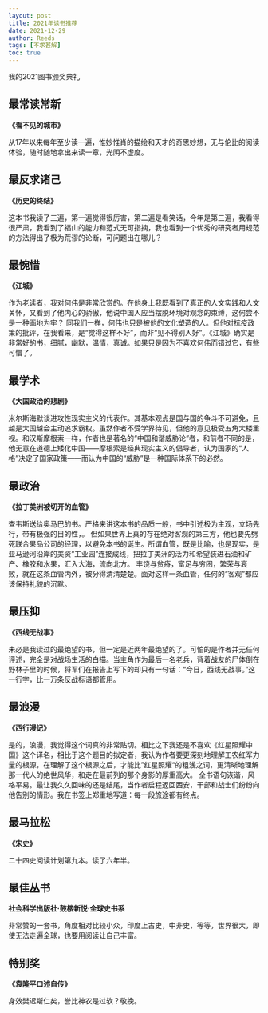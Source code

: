 ```yaml
---
layout: post
title: 2021年读书推荐
date: 2021-12-29
author: Reeds
tags: [不求甚解]
toc: true
---
```


 

我的2021图书颁奖典礼

<!--- more --->

## 最常读常新

**《看不见的城市》** 

从17年以来每年至少读一遍，惟妙惟肖的描绘和天才的奇思妙想，无与伦比的阅读体验，随时随地拿出来读一章，光阴不虚度。 

## 最反求诸己

**《历史的终结》** 

这本书我读了三遍，第一遍觉得很厉害，第二遍是看笑话，今年是第三遍，我看得很严肃，我看到了福山的能力和范式无可指摘，我也看到一个优秀的研究者用规范的方法得出了极为荒谬的论断，可问题出在哪儿？ 

## 最惋惜

**《江城》**

作为老读者，我对何伟是非常欣赏的。在他身上我既看到了真正的人文实践和人文关怀，又看到了他内心的骄傲，他说中国人应当摆脱环境对观念的束缚，这何尝不是一种画地为牢？ 同我们一样，何伟也只是被他的文化塑造的人。但他对抗疫政策的批评，在我看来，是“觉得这样不好”，而非“见不得别人好”。《江城》确实是非常好的书，细腻，幽默，温情，真诚。如果只是因为不喜欢何伟而错过它，有些可惜了。

## 最学术

**《大国政治的悲剧》** 

米尔斯海默谈进攻性现实主义的代表作。其基本观点是国与国的争斗不可避免，且越是大国越会主动追求霸权。虽然作者不受学界待见，但他的意见极受五角大楼重视。和汉斯摩根索一样，作者也是著名的“中国和谐威胁论”者，和前者不同的是，他无意在道德上矮化中国——摩根索是经典现实主义的倡导者，认为国家的“人格”决定了国家政策——而认为中国的“威胁”是一种国际体系下的必然。 

## 最政治

**《拉丁美洲被切开的血管》**

查韦斯送给奥马巴的书。严格来讲这本书的品质一般，书中引述极为主观，立场先行，带有极强的目的性，。 但如果世界上真的存在绝对客观的第三方，他也要先劈死联合果品公司的经理，以避免本书的诞生。所谓血管，既是比喻，也是现实，是亚马逊河沿岸的美资“工业园”连接成线，把拉丁美洲的活力和希望装进石油和矿产、橡胶和水果，汇入大海，流向北方。 丰饶与贫瘠，富足与穷困，繁荣与衰败，就在这条血管内外，被分得清清楚楚。面对这样一条血管，任何的“客观”都应该保持礼貌的沉默。 

## 最压抑

**《西线无战事》** 

未必是我读过的最绝望的书，但一定是近两年最绝望的了。可怕的是作者并无任何评述，完全是对战场生活的白描。当主角作为最后一名老兵，背着战友的尸体倒在野林子里的时候，将军们在报告上写下的却只有一句话：“今日，西线无战事。”这一行字，比一万条反战标语都管用。 

## 最浪漫

**《西行漫记》** 

是的，浪漫，我觉得这个词真的非常贴切。相比之下我还是不喜欢《红星照耀中国》这个译名，相比于这个题目的拟定者，我认为作者要更深刻地理解工农红军力量的根源，在理解了这个根源之后，才能比”红星照耀“的粗浅之词，更清晰地理解那一代人的绝世风华，和走在最前列的那个身影的厚重高大。 全书语句诙谐，风格平易。最让我久久回味的还是结尾，当作者启程返回西安，干部和战士们纷纷向他告别的情形。我在书签上郑重地写道：每一段旅途都有终点。 

## 最马拉松

**《宋史》** 

二十四史阅读计划第九本。读了六年半。

## 最佳丛书

**社会科学出版社·鼓楼新悦·全球史书系**

非常赞的一套书，角度相对比较小众，印度上古史，中非史，等等，世界很大，即使无法走遍全球，也要用阅读让自己丰富。

## 特别奖

**《袁隆平口述自传》** 

身效樊迟斯仁矣，誉比神农是过欤？敬挽。